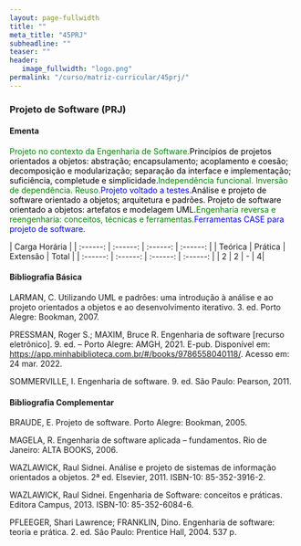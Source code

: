 ```yaml
---
layout: page-fullwidth
title: ""
meta_title: "45PRJ"
subheadline: ""
teaser: ""
header:
   image_fullwidth: "logo.png"
permalink: "/curso/matriz-curricular/45prj/"
---
```


### **Projeto de Software (PRJ)**

#### **Ementa**

<class style="color: green">Projeto no contexto da Engenharia de Software.</class><class style="color: black">Princípios de projetos orientados a objetos: abstração; encapsulamento; acoplamento e coesão; decomposição e modularização; separação da interface e implementação; suficiência, completude e simplicidade.</class><class style="color: green">Independência funcional. Inversão de dependência. Reuso.</class><class style="color: blue">Projeto voltado a testes.</class><class style="color: black">Análise e projeto de software orientado a objetos; arquitetura e padrões. Projeto de software orientado a objetos: artefatos e modelagem UML.</class><class style="color: green">Engenharia reversa e reengenharia: conceitos, técnicas e ferramentas.</class><class style="color: blue">Ferramentas CASE para projeto de software.</class>

| Carga Horária | 
| :------: | :------: | :------: | :------: |
| Teórica | Prática | Extensão | Total |
| :------: | :------: | :------: | :------: |
| 2 | 2 | - | 4|

#### **Bibliografia Básica**

LARMAN, C. Utilizando UML e padrões: uma introdução à análise e ao projeto orientados a objetos e ao desenvolvimento iterativo. 3. ed. Porto Alegre: Bookman, 2007. 

PRESSMAN, Roger S.; MAXIM, Bruce R. Engenharia de software [recurso eletrônico]. 9. ed. – Porto Alegre: AMGH, 2021. E-pub. Disponível em: https://app.minhabiblioteca.com.br/#/books/9786558040118/. Acesso em: 24 mar. 2022. 

SOMMERVILLE, I. Engenharia de software. 9. ed. São Paulo: Pearson, 2011. 

#### **Bibliografia Complementar**

BRAUDE, E. Projeto de software. Porto Alegre: Bookman, 2005. 

MAGELA, R. Engenharia de software aplicada – fundamentos. Rio de Janeiro: ALTA BOOKS, 2006. 

WAZLAWICK, Raul Sidnei. Análise e projeto de sistemas de informação orientados a objetos. 2ª ed. Elsevier, 2011. ISBN-10: 85-352-3916-2. 

WAZLAWICK, Raul Sidnei. Engenharia de Software: conceitos e práticas. Editora Campus, 2013. ISBN-10: 85-352-6084-6. 

PFLEEGER, Shari Lawrence; FRANKLIN, Dino. Engenharia de software: teoria e prática. 2. ed. São Paulo: Prentice Hall, 2004. 537 p.